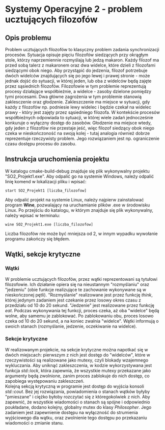 # Systemy Operacyjne 2 - problem ucztujących filozofów
## Opis problemu
Problem ucztujących filozofów to klasyczny problem zadania synchronizacji procesów. Sytuacja opisuje pięciu filozofów siedzących przy okrągłym stole,
którzy naprzemiennie rozmyślają lub jedzą makaron. Każdy filozof ma przed sobą talerz z makaronem oraz dwa widelce, które dzieli z filozofami siedzącymi obok niego.
Aby przystąpić do jedzenia, filozof potrzebuje dwóch widelców znajdujących się po jego lewej i prawej stronie - może jednak dojść do sytuacji, w której jeden, lub oba
z widelców będą zajęte przez sąsiednich filozofów. Filozofowie w tym problemie reprezentują procesy działające współbieżnie, a widelce - zasoby dzielone pomiędzy
tymi procesami. Dwa główne zagrożenia w tym problemie stanowią zaklesczenie oraz głodzenie. Zakleszczenie ma miejsce w sytuacji, gdy każdy z filozofów np. podniesie lewy
widelec i będzie czekał na widelec prawy - który jest zajęty przez sąsiedniego filozofa. W kontekście procesów współbieżnych odpowiada to sytuacji, w której wiele zadań
jednocześnie konkuruje o wyłączny dostęp do zasobów. Głodzenie ma miejsce wtedy, gdy jeden z filozofów nie przestaje jeść, więc filozof siedzący obok niego czeka w
nieskończoność na swoją kolej - tutaj analogia również dobrze reprezentuje rzeczywisty problem. Jego rozwiązaniem jest np. ograniczenie czasu dostępu procesu do zasobu.
## Instrukcja uruchomienia projektu
W katalogu cmake-build-debug znajduje się plik wykonywalny projektu "SO2_Projekt1.exe". Aby odpalić go na systemie Windows, należy odpalić linię komend w lokalizacji
pliku i wpisać:
```
start SO2_Projekt1 [liczba_filozofow]
```
Aby odpalić projekt na systemie Linux, należy najpierw zainstalować program **Wine**, pozwalający na uruchamianie plików .exe w środowisku Linux. Po przejściu do katalogu,
w którym znajduje się plik wykonywalny, należy wpisać w terminalu:
```
wine SO2_Projekt1.exe [liczba_filozofow]
```
Liczba filozofów nie może być mniejsza od 2, w innym wypadku wywołanie programu zakończy się błędem.
## Wątki, sekcje krytyczne
### Wątki
W problemie ucztujących filozofów, przez wątki reprezentowani są tytułowi filozofowie. Ich działanie opiera się na nieustannym "rozmyślaniu" oraz "jedzeniu" (obie
funkcje realizujące te zachowanie wykonywane są w nieskończonej pętli). "Rozmyślanie" realizowane jest przez funkcję *think*, której jedynym zadaniem jest czekanie
przez losowy okres czasu z przedziału od 10 do 20 sekund. "Jedzenie" jest realizowane przez funkcję *eat*. Podczas wykonywania tej funkcji, proces czeka, aż oba "widelce"
będą wolne, aby samemu je zablokować. Po zablokowaniu obu, proces losowo czeka od 10 do 20 sekund, a na koniec zwalnia "widelce". Wątki informują o swoich stanach
(rozmyślanie, jedzenie, oczekiwanie na widelce).
### Sekcje krytyczne
W realizowanym projekcie, na sekcje krytyczne można napotkać się w dwóch miejscach: pierwszym z nich jest dostęp do "widelców", które w rzeczywistości są realizowane
jako mutexy, czyli blokady wzajemnego wykluczania. Aby uniknąć zakleszczenia, w kodzie wykorzystywana jest funkcja *std::lock*, która zapewnia, że wszystkie mutexy
przekazane jako argumenty będą zwolnione, zanim proces zablokuje do nich dostęp, co zapobiega występowaniu zakleszczeń.  
Kolejną sekcją krytyczną w programie jest dostęp do wyjścia konsoli *std::cout*. Bez jej rozwiązania, powiadomienia o stanach wątków byłyby "pmieszane" i ciężko byłoby
rozczytać się z któregokolwiek z nich. Aby zapewnić, że wszystkie wiadomości o stanach są spójne i odpowiednio poukładane, dodano kolejny, globalny mutex do klasy
*Philosopher*. Jego zadaniem jest zapewnienie dostępu na wyłączność do strumienia wyjściowego dla wątku, oraz zwolnienie tego dostępu po przekazaniu wiadomości o zmianie
stanu.

